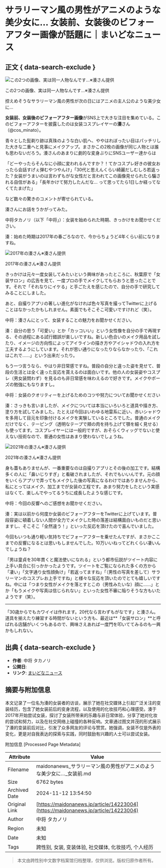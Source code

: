 # サラリーマン風の男性がアニメのような美少女に… 女装前、女装後のビフォーアフター画像が話題に｜まいどなニュース

## 正文 { data-search-exclude }


![この2つの画像、実は同一人物なんです…※湊さん提供](//p.potaufeu.asahi.com/110f-p/picture/25550654/5496b5e30627b9437fe6c045f143b3d2_640px.jpg)

この2つの画像、実は同一人物なんです…※湊さん提供

控えめそうなサラリーマン風の男性が次の日にはアニメの主人公のような美少女に…

**女装前、女装後のビフォーアフター画像**がSNS上で大きな注目を集めている。このビフォーアフターを披露したのは女装コスプレイヤーの**湊**さん（@cos_minato）。

青々とした髭剃り跡は真珠のような白い肌へ、ややはれぼったい目はパッチリした大きな二重へと見事にメイクアップ。まさかこの2枚の画像が同じ人物とは誰も思わないだろう。湊さんのあまりに劇的な変身ぶりにSNSユーザー達からは

「どーやったらそんなに小顔に変われるんですか？！てかコスプレ好きの彼女おったら会話すげぇ弾むやつやんけ」「30代と思えんくらい綺麗だしむしろ若返った？女装がうまいのは言わずもがな女性だと言われてこの画像見せられたら騙される自信がある」「長年かけて努力したんだな… って思ってたら1日しか経ってなくてたまげた」

など数々の驚きのコメントが寄せられている。

湊さんにお話をうかがってみた。

中将タカノリ（以下「中将」）：女装を始められた時期、きっかけをお聞かせください。

湊：始めた時期は2017年の春ごろなので、今からちょうど4年くらい前になりますね。

![2017年の湊さん※湊さん提供](//p.potaufeu.asahi.com/7933-p/picture/25550664/106b7b4a00b877cd07c3eafa18fbae93_640px.jpg)

2017年の湊さん※湊さん提供

きっかけは元々一度女装してみたいという興味があったところに、秋葉原で「女装サロン」の広告を見て、一度プロの手でメイクしてもらおうと思ったことです。それで「それなりにイケる」と手ごたえを感じたので、自分の手で研究してみることにしました。

あと、自撮りアプリの著しい進化がなければ色々写真を撮ってTwitterに上げることはなかったかもしれません。素面でもそこそこ可愛いですけれど（笑）。

中将：湊さんにとって、女装することの魅力をお聞かせください。

湊：自分の思う「可愛い」とか「カッコいい」という女性像を自分の手で再現する、その過程にある試行錯誤が楽しいですね。新しい色合いのメイク用品を試したり、イメージの方向性によってアイラインの描き方やアイシャドウの入れ方を工夫するようにしています。それが思い通りになったりならなかったり、「これはこれで……」という出来だったり。

もう一つ言うなら、やはり非日常感ですね。普段の自分と違った姿を見せて、普段の生活とは全く違った反応を貰えるのは面白いです。他の人の女装姿やコスプレ（男女装問わず）を見るのも非日常感を味わえるので好きです。メイクやポーズの勉強にもなりますし。

中将：女装のクオリティーを上げるためのコツや努力についてお聞かせください

湊：さっきも言いましたが、メイクについては本当にいろいろと道具や描き方、塗り方を試してみました。たとえば今回はいわゆる地雷系に近い、赤いシャドウを多用して目元を印象付けるメイクを実験しているところでした。普通のメイクだけでなく、テーピング（透明なテープで頬の肉を持ち上げて顎を細く見せる）も使ってます。コスプレイヤーには一般的ですが、おそらくウィッグでないと使えない技術なので、普通の女性はあまり使わないでしょうね。

![2021年の湊さん※湊さん提供](//p.potaufeu.asahi.com/2547-p/picture/25550666/fd76140d6c5445eaf023e42e6613681b_640px.jpg)

2021年の湊さん※湊さん提供

身も蓋もありませんが、一番重要なのは自撮りアプリとその後の加工です。結構多くの人に「鼻いじりすぎ」と看破されましたが、それでもいいんです。元の顔をいくらアプリで弄ってもメイクした後の写真になるわけではありませんから、私にとってはメイク、加工までが女装の工程です。あまり努力をしたという実感はなくて、楽しんでやってるうちに成長したような感じです。

中将：今回の反響へのご感想をお聞かせください。

湊：実は以前から何度か女装のビフォーアフターをTwitterに上げています。普段容姿に頓着しない人間が全力でメイクした時の落差は結構面白いものだと思いますし、そこそこ「全然違う！」といった反応を頂けたので喜んでいました。

今回もいつも通り軽い気持ちでビフォーアフターを乗せたんですが、まさかここまでの反響になるとは思いもしませんでした。10万いいねってどれくらい凄いんでしょうね？

「男は童貞を30年貫くと魔法使いになれる」という都市伝説がツイート内容に上手い具合に引っかかったようです。ツイートをご覧になられた多くの方から「凄い」「文字通り女性顔負け」「若返ってますね」「（男性の写真を差して）サラリーマンのコスプレお上手ですね」と様々な反応を頂いたのでとても嬉しいですね。中には「つまり女性がメイクを落とすとこの（男性みたいな）顔に……」とか「もうメイクや写真は信じられない」といった女性不審に陥りそうな方もいたようです（笑）。

---

「30歳からでもカワイイは作れます。20代なら言わずもがなです」と湊さん。道具を揃えたり練習する時間がないという方も、最近は**「女装サロン」**と呼ばれる店舗がいくつもあるので、興味さえあれば一度門を叩いててみるのも一興かもしれない。  

## 出典 { data-search-exclude }
- **作者**: 中将 タカノリ
- **公開日**: 
- **リンク**: [まいどなニュース](https://maidonanews.jp/article/14223004)

## 摘要与附加信息

<!-- tcd_abstract -->
本文记录了一位名为湊的女装者的访谈，展示了她在社交媒体上引起广泛关注的变装经历，包含了她女装前后的变身流程，以及使用的化妆技巧和心理感受。湊于2017年开始尝试女装，探讨了女装所带来的乐趣与非日常体验，分享了她对化妆的尝试和努力，以及在社交网络上碰撞的各种反响。文章通过图文并茂的形式展示了湊的变装前后对比，引发了众多网友的评论与赞赏。她强调，女装不仅是外表的变化，更是对自我表达的探索与实践，同时鼓励有兴趣的人士可以尝试女装。
<!-- tcd_abstract_end -->

附加信息 [Processed Page Metadata]

| Attribute       | Value                                  |
|-----------------|----------------------------------------|
| Filename        | maidonanews_サラリーマン風の男性がアニメのような美少女に…_女装前.md                             |
| Size            | 6762 bytes                           |
| Archived Date   | 2024-11-12 13:54:50                             |
| Original Link   | [https://maidonanews.jp/article/14223004](https://maidonanews.jp/article/14223004)                       |
| Author          | 中将 タカノリ                               |
| Region          | 未知                               |
| Date            | 未知                                 |
| Tags            | 跨性别, 女装, 变装体验, 社交媒体, 化妆技巧, 个人经历                                 |
>
> 本文由跨性别中文数字档案馆归档整理，仅供浏览。版权归原作者所有。
>